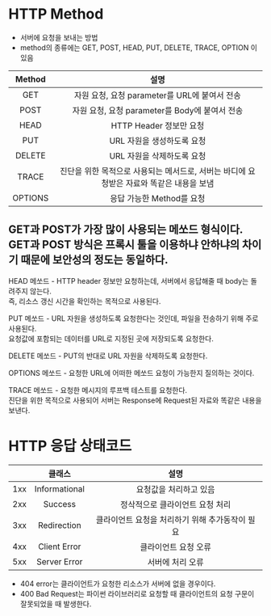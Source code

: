 # HTTP Method

 - 서버에 요청을 보내는 방법
 - method의 종류에는 GET, POST, HEAD, PUT, DELETE, TRACE, OPTION 이 있음

|  Method |                                           설명                                           |
|:-------:|:----------------------------------------------------------------------------------------:|
|   GET   |                       자원 요청, 요청 parameter를 URL에 붙여서 전송                      |
|   POST  |                      자원 요청, 요청 parameter를 Body에 붙여서 전송                      |
|   HEAD  |                                  HTTP Header 정보만 요청                                 |
|   PUT   |                                URL 자원을 생성하도록 요청                                |
|  DELETE |                                URL 자원을 삭제하도록 요청                                |
|  TRACE  | 진단을 위한 목적으로 사용되는 메서드로, 서버는 바디에 요청받은 자료와 똑같은 내용을 보냄 |
| OPTIONS |                                 응답 가능한 Method를 요청                                |

GET과 POST가 가장 많이 사용되는 메쏘드 형식이다.  
GET과 POST 방식은 프록시 툴을 이용하냐 안하냐의 차이기 때문에 보안성의 정도는 동일하다.  
----------------------------------------------------------------------------------------  
HEAD 메쏘드 - HTTP header 정보만 요청하는데, 서버에서 응답해줄 때 body는 돌려주지 않는다.  
즉, 리소스 갱신 시간을 확인하는 목적으로 사용된다.  

PUT 메쏘드 - URL 자원을 생성하도록 요청한다는 것인데, 파일을 전송하기 위해 주로 사용된다.  
요청값에 포함되는 데이터를 URL로 지정된 곳에 저장되도록 요청한다.  

DELETE 메쏘드 - PUT의 반대로 URL 자원을 삭제하도록 요청한다.  

OPTIONS 메쏘드 - 요청한 URL에 어떠한 메쏘드 요청이 가능한지 질의하는 것이다.  

TRACE 메쏘드 - 요청한 메시지의 루프백 테스트를 요청한다.  
진단을 위한 목적으로 사용되어 서버는 Response에 Request된 자료와 똑같은 내용을 보낸다.  

# HTTP 응답 상태코드

|     |     클래스    |                       설명                      |
|:---:|:-------------:|:-----------------------------------------------:|
| 1xx | Informational |              요청값을 처리하고 있음             |
| 2xx |    Success    |         정삭적으로 클라이언트 요청 처리         |
| 3xx |  Redirection  | 클라이언트 요청을 처리하기 위해 추가동작이 필요 |
| 4xx |  Client Error |               클라이언트 요청 오류              |
| 5xx |  Server Error |                 서버에 처리 오류                |

* 404 error는 클라이언트가 요청한 리소스가 서버에 없을 경우이다.
* 400 Bad Request는 파이썬 라이브러리로 요청할 때 클라이언트의 요청 구문이 잘못되었을 때 발생한다.
